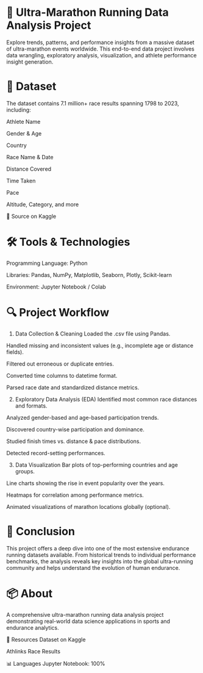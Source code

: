 # 🏃 Ultra-Marathon Running Data Analysis Project
Explore trends, patterns, and performance insights from a massive dataset of ultra-marathon events worldwide. This end-to-end data project involves data wrangling, exploratory analysis, visualization, and athlete performance insight generation.

# 📁 Dataset
The dataset contains 7.1 million+ race results spanning 1798 to 2023, including:

Athlete Name

Gender & Age

Country

Race Name & Date

Distance Covered

Time Taken

Pace

Altitude, Category, and more

 📎 Source on Kaggle

# 🛠 Tools & Technologies
Programming Language: Python

Libraries: Pandas, NumPy, Matplotlib, Seaborn, Plotly, Scikit-learn

Environment: Jupyter Notebook / Colab

# 🔍 Project Workflow
1. Data Collection & Cleaning
Loaded the .csv file using Pandas.

Handled missing and inconsistent values (e.g., incomplete age or distance fields).

Filtered out erroneous or duplicate entries.

Converted time columns to datetime format.

Parsed race date and standardized distance metrics.

2. Exploratory Data Analysis (EDA)
Identified most common race distances and formats.

Analyzed gender-based and age-based participation trends.

Discovered country-wise participation and dominance.

Studied finish times vs. distance & pace distributions.

Detected record-setting performances.

3. Data Visualization
Bar plots of top-performing countries and age groups.

Line charts showing the rise in event popularity over the years.

Heatmaps for correlation among performance metrics.

Animated visualizations of marathon locations globally (optional).

# 📌 Conclusion
This project offers a deep dive into one of the most extensive endurance running datasets available. From historical trends to individual performance benchmarks, the analysis reveals key insights into the global ultra-running community and helps understand the evolution of human endurance.

# 📦 About
A comprehensive ultra-marathon running data analysis project demonstrating real-world data science applications in sports and endurance analytics.

🔗 Resources
Dataset on Kaggle


Athlinks Race Results

📊 Languages
Jupyter Notebook: 100%

